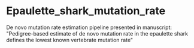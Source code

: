 # Epaulette_shark_mutation_rate
De novo mutation rate estimation pipeline presented in manuscript: "Pedigree-based estimate of de novo mutation rate in the epaulette shark defines the lowest known vertebrate mutation rate"

